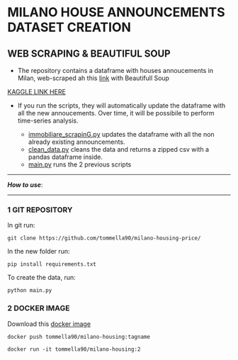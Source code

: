 # MILANO HOUSE ANNOUNCEMENTS DATASET CREATION 
## WEB SCRAPING & BEAUTIFUL SOUP
 - The repository contains a dataframe with houses annoucements in Milan, web-scraped ah this [link](https://www.immobiliare.it/vendita-case/milano/?criterio=rilevanza) with Beautifull Soup
 
 [KAGGLE LINK HERE](https://www.kaggle.com/datasets/tommasoramella/milano-housing-price)

- If you run the scripts, they will automatically update the dataframe with all the new annoucements. 
Over time, it will be possibile to perform time-series analysis. 

  - [immobiliare_scrapinG.py](https://github.com/tommella90/milano-housing-price/blob/main/immobiliare_scraping.py) updates the dataframe with all the non already existing announcements. 
  - [clean_data.py](https://github.com/tommella90/milano-housing-price/blob/main/clean_data.py) cleans the data and returns a zipped csv with a pandas dataframe inside. 
  - [main.py](https://github.com/tommella90/milano-housing-price/blob/main/clean_data.py) runs the 2 previous scripts

____________________________________
***How to use***:
____________________________________
### 1 GIT REPOSITORY
In git run:
```
git clone https://github.com/tommella90/milano-housing-price/
```
In the new folder run:
```
pip install requirements.txt
```
To create the data, run:
```
python main.py
```

### 2 DOCKER IMAGE
Download this [docker image](https://hub.docker.com/repository/docker/tommella90/milano-housing/general) 
```
docker push tommella90/milano-housing:tagname
```

```
docker run -it tommella90/milano-housing:2
```


